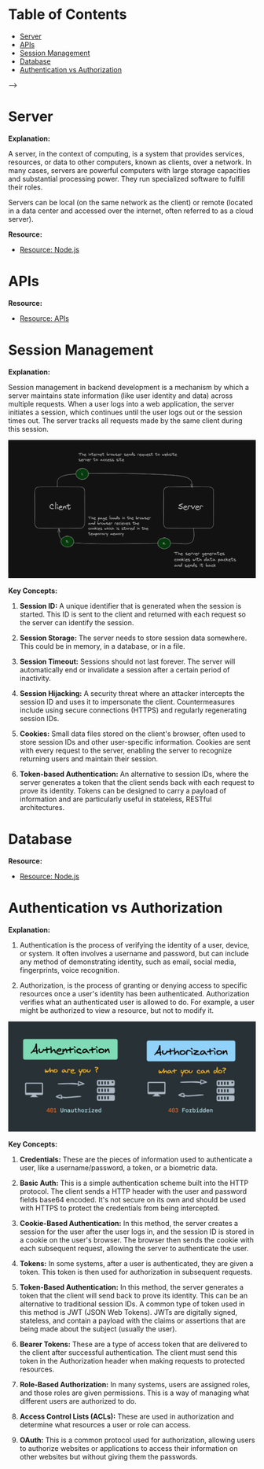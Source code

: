 # Table of Contents

- [Server](#server)
- [APIs](#apis)
- [Session Management](#session-management)
- [Database](#database)
- [Authentication vs Authorization](#authentication-vs-authorization)
<!-- - [Web Security Knowledge](#web-security-knowledge)
    - [HTTPS](#https)
    - [CORS](#cors)
    - [Hashing Algorithms](#hashing-algorithms)
    - [OWASP Security Risks](#owasp-security-risks)
    - [Secure Sockets Layer (SSL) and Transport Layer Security (TLS)](#ssl-tls)
    - [Server Security](#server-security)
    - [Content Security Policy](#content-security-policy) --> -->

# Server

**Explanation:**

A server, in the context of computing, is a system that provides services, resources, or data to other computers, known as clients, over a network. In many cases, servers are powerful computers with large storage capacities and substantial processing power. They run specialized software to fulfill their roles.

Servers can be local (on the same network as the client) or remote (located in a data center and accessed over the internet, often referred to as a cloud server).

**Resource:**

- [Resource: Node.js](./node.js/README.md)

# APIs

**Resource:**

- [Resource: APIs](../api/README.md)

# Session Management

**Explanation:**

Session management in backend development is a mechanism by which a server maintains state information (like user identity and data) across multiple requests. When a user logs into a web application, the server initiates a session, which continues until the user logs out or the session times out. The server tracks all requests made by the same client during this session.

![Session Management](./assets/images/sessionManagment/sessionManagment.png)

**Key Concepts:**

1. **Session ID:** A unique identifier that is generated when the session is started. This ID is sent to the client and returned with each request so the server can identify the session.

2. **Session Storage:** The server needs to store session data somewhere. This could be in memory, in a database, or in a file.

3. **Session Timeout:** Sessions should not last forever. The server will automatically end or invalidate a session after a certain period of inactivity.

4. **Session Hijacking:** A security threat where an attacker intercepts the session ID and uses it to impersonate the client. Countermeasures include using secure connections (HTTPS) and regularly regenerating session IDs.

5. **Cookies:** Small data files stored on the client's browser, often used to store session IDs and other user-specific information. Cookies are sent with every request to the server, enabling the server to recognize returning users and maintain their session.

6. **Token-based Authentication:** An alternative to session IDs, where the server generates a token that the client sends back with each request to prove its identity. Tokens can be designed to carry a payload of information and are particularly useful in stateless, RESTful architectures.

# Database

**Resource:**

- [Resource: Node.js](./node.js/README.md)

# Authentication vs Authorization

**Explanation:**

1. Authentication is the process of verifying the identity of a user, device, or system. It often involves a username and password, but can include any method of demonstrating identity, such as email, social media, fingerprints, voice recognition.

2. Authorization, is the process of granting or denying access to specific resources once a user's identity has been authenticated. Authorization verifies what an authenticated user is allowed to do. For example, a user might be authorized to view a resource, but not to modify it.

![Authentication vs Authorization](./assets/images/authentication-vs-authorization/authenticationVsAuthorization.png)

**Key Concepts:**

1. **Credentials:** These are the pieces of information used to authenticate a user, like a username/password, a token, or a biometric data.

2. **Basic Auth:** This is a simple authentication scheme built into the HTTP protocol. The client sends a HTTP header with the user and password fields base64 encoded. It's not secure on its own and should be used with HTTPS to protect the credentials from being intercepted.

3. **Cookie-Based Authentication:** In this method, the server creates a session for the user after the user logs in, and the session ID is stored in a cookie on the user's browser. The browser then sends the cookie with each subsequent request, allowing the server to authenticate the user.

4. **Tokens:** In some systems, after a user is authenticated, they are given a token. This token is then used for authorization in subsequent requests.

5. **Token-Based Authentication:** In this method, the server generates a token that the client will send back to prove its identity. This can be an alternative to traditional session IDs. A common type of token used in this method is JWT (JSON Web Tokens). JWTs are digitally signed, stateless, and contain a payload with the claims or assertions that are being made about the subject (usually the user).

6. **Bearer Tokens:** These are a type of access token that are delivered to the client after successful authentication. The client must send this token in the Authorization header when making requests to protected resources.

7. **Role-Based Authorization:** In many systems, users are assigned roles, and those roles are given permissions. This is a way of managing what different users are authorized to do.

8. **Access Control Lists (ACLs):** These are used in authorization and determine what resources a user or role can access.

9. **OAuth:** This is a common protocol used for authorization, allowing users to authorize websites or applications to access their information on other websites but without giving them the passwords.

